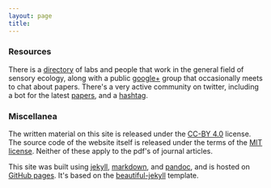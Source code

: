 ```yaml
---
layout: page
title: 
---
```


### Resources

There is a [directory](http://colsci.weebly.com/contact.html) of labs and people that work in the general field of sensory ecology, along with a public [google+](https://plus.google.com/communities/104374731636651934177) group that occasionally meets to chat about papers. There's a very active community on twitter, including a bot for the latest [papers](https://twitter.com/colsci_papers), and a [hashtag](https://twitter.com/#colsci).

### Miscellanea

The written material on this site is released under the [CC-BY 4.0](https://creativecommons.org/licenses/by/4.0/) license. The source code of the website itself is released under the terms of the [MIT license](http://opensource.org/licenses/MIT). Neither of these apply to the pdf's of journal articles. 

This site was built using [jekyll](http://jekyllrb.com/), [markdown](http://daringfireball.net/projects/markdown/syntax), and [pandoc](http://pandoc.org/), and is hosted on [GitHub pages](https://pages.github.com/). It's based on the [beautiful-jekyll](http://deanattali.com/beautiful-jekyll/) template.